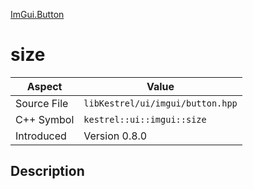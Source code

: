 [ImGui.Button](index)
# size
| Aspect | Value |
| --- | --- |
| Source File | `libKestrel/ui/imgui/button.hpp` |
| C++ Symbol | `kestrel::ui::imgui::size` |
| Introduced | Version 0.8.0 |
## Description

